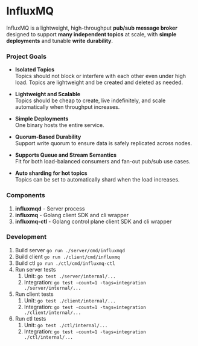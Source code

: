 # InfluxMQ

InfluxMQ is a lightweight, high-throughput **pub/sub message broker** designed to support **many independent topics** at scale, with **simple deployments** and tunable **write durability**.

### Project Goals

- **Isolated Topics**  
  Topics should not block or interfere with each other even under high load. Topics are lightweight and be created and deleted as needed.

- **Lightweight and Scalable**  
  Topics should be cheap to create, live indefinitely, and scale automatically when throughput increases.

- **Simple Deployments**  
  One binary hosts the entire service.

- **Quorum-Based Durability**  
  Support write quorum to ensure data is safely replicated across nodes.

- **Supports Queue and Stream Semantics**  
  Fit for both load-balanced consumers and fan-out pub/sub use cases.

- **Auto sharding for hot topics**  
  Topics can be set to automatically shard when the load increases.

### Components

1. **influxmqd** - Server process
1. **influxmq** - Golang client SDK and cli wrapper
1. **influxmq-ctl** - Golang control plane client SDK and cli wrapper

### Development

1. Build server `go run ./server/cmd/influxmqd`
1. Build client `go run ./client/cmd/influxmq`
1. Build ctl `go run ./ctl/cmd/influxmq-ctl`
1. Run server tests
   1. Unit: `go test ./server/internal/...`
   1. Integration: `go test -count=1 -tags=integration ./server/internal/...`
1. Run client tests
   1. Unit: `go test ./client/internal/...`
   1. Integration: `go test -count=1 -tags=integration ./client/internal/...`
1. Run ctl tests
   1. Unit: `go test ./ctl/internal/...`
   1. Integration: `go test -count=1 -tags=integration ./ctl/internal/...`
